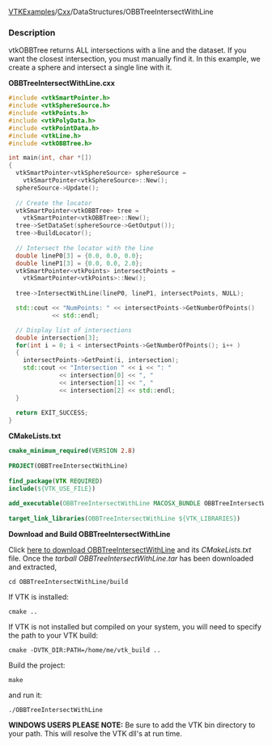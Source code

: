 [VTKExamples](/home/)/[Cxx](/Cxx)/DataStructures/OBBTreeIntersectWithLine

### Description
vtkOBBTree returns ALL intersections with a line and the dataset. If you want the closest intersection, you must manually find it. In this example, we create a sphere and intersect a single line with it.

**OBBTreeIntersectWithLine.cxx**
```c++
#include <vtkSmartPointer.h>
#include <vtkSphereSource.h>
#include <vtkPoints.h>
#include <vtkPolyData.h>
#include <vtkPointData.h>
#include <vtkLine.h>
#include <vtkOBBTree.h>

int main(int, char *[])
{
  vtkSmartPointer<vtkSphereSource> sphereSource = 
    vtkSmartPointer<vtkSphereSource>::New();
  sphereSource->Update();
  
  // Create the locator
  vtkSmartPointer<vtkOBBTree> tree = 
    vtkSmartPointer<vtkOBBTree>::New();
  tree->SetDataSet(sphereSource->GetOutput());
  tree->BuildLocator();
  
  // Intersect the locator with the line
  double lineP0[3] = {0.0, 0.0, 0.0};
  double lineP1[3] = {0.0, 0.0, 2.0};
  vtkSmartPointer<vtkPoints> intersectPoints = 
    vtkSmartPointer<vtkPoints>::New();
  
  tree->IntersectWithLine(lineP0, lineP1, intersectPoints, NULL);

  std::cout << "NumPoints: " << intersectPoints->GetNumberOfPoints()
            << std::endl;

  // Display list of intersections
  double intersection[3];
  for(int i = 0; i < intersectPoints->GetNumberOfPoints(); i++ )
  {
    intersectPoints->GetPoint(i, intersection);
    std::cout << "Intersection " << i << ": "
              << intersection[0] << ", "
              << intersection[1] << ", "
              << intersection[2] << std::endl;
  }
  
  return EXIT_SUCCESS;
}
```
**CMakeLists.txt**
```cmake
cmake_minimum_required(VERSION 2.8)
 
PROJECT(OBBTreeIntersectWithLine)
 
find_package(VTK REQUIRED)
include(${VTK_USE_FILE})
 
add_executable(OBBTreeIntersectWithLine MACOSX_BUNDLE OBBTreeIntersectWithLine.cxx)
 
target_link_libraries(OBBTreeIntersectWithLine ${VTK_LIBRARIES})
```

**Download and Build OBBTreeIntersectWithLine**

Click [here to download OBBTreeIntersectWithLine](https://github.com/lorensen/VTKWikiExamplesTarballs/raw/master/OBBTreeIntersectWithLine.tar) and its *CMakeLists.txt* file.
Once the *tarball OBBTreeIntersectWithLine.tar* has been downloaded and extracted,
```
cd OBBTreeIntersectWithLine/build 
```
If VTK is installed:
```
cmake ..
```
If VTK is not installed but compiled on your system, you will need to specify the path to your VTK build:
```
cmake -DVTK_DIR:PATH=/home/me/vtk_build ..
```
Build the project:
```
make
```
and run it:
```
./OBBTreeIntersectWithLine
```
**WINDOWS USERS PLEASE NOTE:** Be sure to add the VTK bin directory to your path. This will resolve the VTK dll's at run time.

